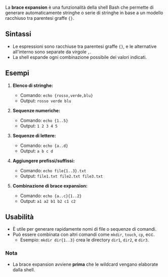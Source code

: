 La **brace expansion** è una funzionalità della shell Bash che permette di generare automaticamente stringhe o serie di stringhe in base a un modello racchiuso tra parentesi graffe `{}`.

## Sintassi

- Le espressioni sono racchiuse tra parentesi graffe `{}`, e le alternative all'interno sono separate da virgole `,`.
- La shell espande ogni combinazione possibile dei valori indicati.

## Esempi

1. **Elenco di stringhe:**
   - Comando: `echo {rosso,verde,blu}`
   - Output: `rosso verde blu`
   
2. **Sequenze numeriche:**
   - Comando: `echo {1..5}`
   - Output: `1 2 3 4 5`

3. **Sequenze di lettere:**
   - Comando: `echo {a..d}`
   - Output: `a b c d`

4. **Aggiungere prefissi/suffissi:**
   - Comando: `echo file{1..3}.txt`
   - Output: `file1.txt file2.txt file3.txt`

5. **Combinazione di brace expansion:**
   - Comando: `echo {a..c}{1..2}`
   - Output: `a1 a2 b1 b2 c1 c2`

## Usabilità

- È utile per generare rapidamente nomi di file o sequenze di comandi.
- Può essere combinata con altri comandi come `mkdir`, `touch`, `cp`, ecc.
  - Esempio: `mkdir dir{1..3}` crea le directory `dir1`, `dir2`, e `dir3`.

### Nota

- La brace expansion avviene **prima** che le wildcard vengano elaborate dalla shell.